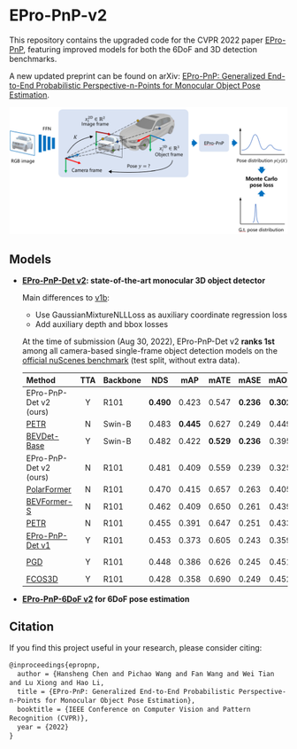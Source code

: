 # EPro-PnP-v2

This repository contains the upgraded code for the CVPR 2022 paper [EPro-PnP](https://github.com/tjiiv-cprg/EPro-PnP), featuring improved models for both the 6DoF and 3D detection benchmarks. 

A new updated preprint can be found on arXiv: [EPro-PnP: Generalized End-to-End Probabilistic Perspective-n-Points for Monocular Object Pose Estimation](https://arxiv.org/abs/2303.12787).

<img src="overview.png" width="800"  alt=""/>

## Models

- **[EPro-PnP-Det v2](EPro-PnP-Det_v2): state-of-the-art monocular 3D object detector**

  Main differences to [v1b](https://github.com/tjiiv-cprg/EPro-PnP/tree/main/EPro-PnP-Det):

  - Use GaussianMixtureNLLLoss as auxiliary coordinate regression loss
  - Add auxiliary depth and bbox losses
  
  At the time of submission (Aug 30, 2022), EPro-PnP-Det v2 **ranks 1st** among all camera-based single-frame object detection models on the [official nuScenes benchmark](https://www.nuscenes.org/object-detection?externalData=no&mapData=no&modalities=Camera) (test split, without extra data).

  | Method                                                   | TTA | Backbone |    NDS    |    mAP    |   mATE    |   mASE    |   mAOE    |   mAVE    |   mAAE    | Schedule |
  |:---------------------------------------------------------|:---:|:---------|:---------:|:---------:|:---------:|:---------:|:---------:|:---------:|:---------:|:--------:|
  | EPro-PnP-Det v2 (ours)                                   |  Y  | R101     | **0.490** |   0.423   |   0.547   | **0.236** | **0.302** |   1.071   |   0.123   |  12 ep   |
  | [PETR](https://github.com/megvii-research/petr)          |  N  | Swin-B   |   0.483   | **0.445** |   0.627   |   0.249   |   0.449   |   0.927   |   0.141   |  24 ep   |
  | [BEVDet-Base](https://github.com/HuangJunJie2017/BEVDet) |  Y  | Swin-B   |   0.482   |   0.422   | **0.529** | **0.236** |   0.395   |   0.979   |   0.152   |  20 ep   |
  | EPro-PnP-Det v2 (ours)                                   |  N  | R101     |   0.481   |   0.409   |   0.559   |   0.239   |   0.325   |   1.090   | **0.115** |  12 ep   |
  | [PolarFormer](https://github.com/fudan-zvg/PolarFormer)  |  N  | R101     |   0.470   |   0.415   |   0.657   |   0.263   |   0.405   | **0.911** |   0.139   |  24 ep   |
  | [BEVFormer-S](https://github.com/zhiqi-li/BEVFormer)     |  N  | R101     |   0.462   |   0.409   |   0.650   |   0.261   |   0.439   |   0.925   |   0.147   |  24 ep   |
  | [PETR](https://github.com/megvii-research/petr)          |  N  | R101     |   0.455   |   0.391   |   0.647   |   0.251   |   0.433   |   0.933   |   0.143   |  24 ep   |
  | [EPro-PnP-Det v1](EPro-PnP-Det_v2)                       |  Y  | R101     |   0.453   |   0.373   |   0.605   |   0.243   |   0.359   |   1.067   |   0.124   |  12 ep   | 
  | [PGD](https://github.com/open-mmlab/mmdetection3d)       |  Y  | R101     |   0.448   |   0.386   |   0.626   |   0.245   |   0.451   |   1.509   |   0.127   | 24+24 ep |
  | [FCOS3D](https://github.com/open-mmlab/mmdetection3d)    |  Y  | R101     |   0.428   |   0.358   |   0.690   |   0.249   |   0.452   |   1.434   |   0.124   |    -     |

- **[EPro-PnP-6DoF v2](EPro-PnP-6DoF_v2) for 6DoF pose estimation**<br>

## Citation

If you find this project useful in your research, please consider citing:

```
@inproceedings{epropnp, 
  author = {Hansheng Chen and Pichao Wang and Fan Wang and Wei Tian and Lu Xiong and Hao Li, 
  title = {EPro-PnP: Generalized End-to-End Probabilistic Perspective-n-Points for Monocular Object Pose Estimation}, 
  booktitle = {IEEE Conference on Computer Vision and Pattern Recognition (CVPR)}, 
  year = {2022}
}
```
